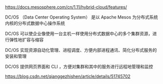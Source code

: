 https://docs.mesosphere.com/cn/1.11/hybrid-cloud/features/

DC/OS （Data Center Operating System） 是以 Apache Mesos 为分布式系统内核的分布式数据中心操作系统

DC/OS 可以使企业像使用一台主机一样使用分布式数据中心的多个集群资源，进行弹性地扩容与缩容

DC/OS 实现资源自动化管理、进程调度、方便内部进程通讯、简化分布式服务的安装和管理

DC/OS 提供网页界面和 CLI ，方便对集群和其中的服务进行远程地管理和监控


https://blog.csdn.net/qianggezhishen/article/details/51745702
